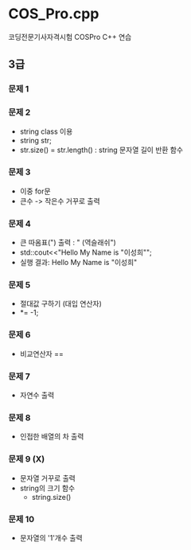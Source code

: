 # COS_Pro.cpp
코딩전문기사자격시험 COSPro C++ 연습

## 3급

### 문제 1

### 문제 2
- string class 이용
- string str;
- str.size() = str.length() : string 문자열 길이 반환 함수

### 문제 3
- 이중 for문
- 큰수 -> 작은수 거꾸로 출력

### 문제 4
- 큰 따옴표(") 출력 : \" (역슬래쉬")
- std::cout<<"Hello My Name is \"이성희\"";
- 실행 결과: Hello My Name is "이성희"

### 문제 5
- 절대값 구하기 (대입 연산자)
- *= -1;

### 문제 6
- 비교연산자 ==

### 문제 7
- 자연수 출력

### 문제 8
- 인접한 배열의 차 출력

### 문제 9 (X)
- 문자열 거꾸로 출력
- string의 크기 함수
	- string.size()

### 문제 10
- 문자열의 '1'개수 출력
